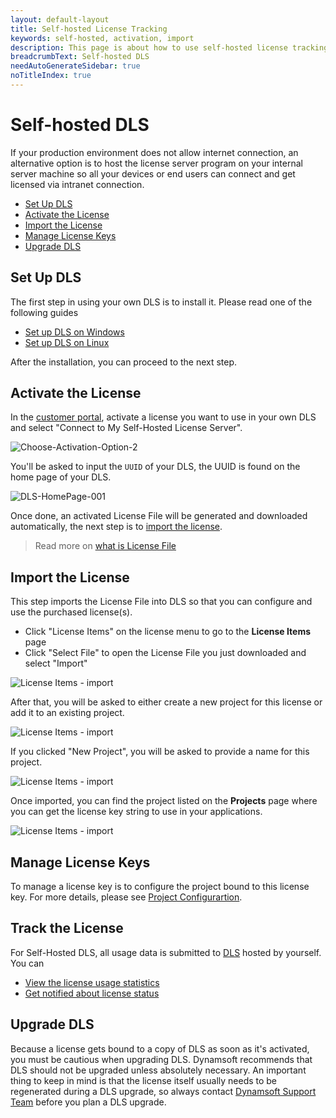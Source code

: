 ```yaml
---
layout: default-layout
title: Self-hosted License Tracking
keywords: self-hosted, activation, import
description: This page is about how to use self-hosted license tracking.
breadcrumbText: Self-hosted DLS
needAutoGenerateSidebar: true
noTitleIndex: true
---
```


# Self-hosted DLS

If your production environment does not allow internet connection, an alternative option is to host the license server program on your internal server machine so all your devices or end users can connect and get licensed via intranet connection.

* [Set Up DLS](#set-up-dls)
* [Activate the License](#activate-the-license)
* [Import the License](#import-the-license)
* [Manage License Keys](#manage-license-keys)
* [Upgrade DLS](#upgrade-dls)

## Set Up DLS

The first step in using your own DLS is to install it. Please read one of the following guides

* [Set up DLS on Windows]({{site.selfhosted}}dlsonwindows.html)
* [Set up DLS on Linux]({{site.selfhosted}}dlsonlinux.html)

After the installation, you can proceed to the next step.

## Activate the License

In the [customer portal](https://www.dynamsoft.com/customer/license/fullLicense), activate a license you want to use in your own DLS and select "Connect to My Self-Hosted License Server".

![Choose-Activation-Option-2]({{site.assets}}imgs/activate-004.png)

You'll be asked to input the `UUID` of your DLS, the UUID is found on the home page of your DLS.

![DLS-HomePage-001]({{site.assets}}imgs/dls-homepage.png)

Once done, an activated License File will be generated and downloaded automatically, the next step is to [import the license](#import-the-license).

> Read more on [what is License File]({{site.about}}terms.html#license-file)

## Import the License

This step imports the License File into DLS so that you can configure and use the purchased license(s).

* Click "License Items" on the license menu to go to the **License Items** page
* Click "Select File" to open the License File you just downloaded and select "Import"

![License Items - import]({{site.assets}}imgs/licenseitems-002.png)

After that, you will be asked to either create a new project for this license or add it to an existing project.

![License Items - import]({{site.assets}}imgs/licenseitems-003.png)

If you clicked "New Project", you will be asked to provide a name for this project.

![License Items - import]({{site.assets}}imgs/licenseitems-004.png)

Once imported, you can find the project listed on the **Projects** page where you can get the license key string to use in your applications.

![License Items - import]({{site.assets}}imgs/licenseitems-005.png)

## Manage License Keys

To manage a license key is to configure the project bound to this license key. For more details, please see [Project Configurartion]({{site.common}}project.html).

## Track the License

For Self-Hosted DLS, all usage data is submitted to [DLS]({{site.about}}terms.html#dynamsoft-license-server) hosted by yourself. You can

* [View the license usage statistics]({{site.common}}statistics.html)
* [Get notified about license status]({{site.common}}usagealerts.html)

## Upgrade DLS

Because a license gets bound to a copy of DLS as soon as it's activated, you must be cautious when upgrading DLS. Dynamsoft recommends that DLS should not be upgraded unless absolutely necessary. An important thing to keep in mind is that the license itself usually needs to be regenerated during a DLS upgrade, so always contact [Dynamsoft Support Team](mailto:support@dynamsoft.com) before you plan a DLS upgrade.
